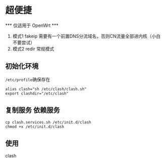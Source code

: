# 超便捷

*** 仅适用于 OpenWrt ***

1. 模式1 fakeip 需要有一个前置DNS分流域名，否则CN流量全部进内核（小白不要尝试）
2. 模式2 redir 常规模式


## 初始化环境

`/etc/profile`确保存在
```shell
alias clash="sh /etc/clash/clash.sh"
export clashdir="/etc/clash"
```

## 复制服务 依赖服务

```shell
cp clash.services.sh /etc/init.d/clash
chmod +x /etc/init.d/clash
```
## 使用

clash
